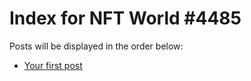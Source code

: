 # Index for NFT World #4485
Posts will be displayed in the order below:

- [Your first post](./001-first.md)

